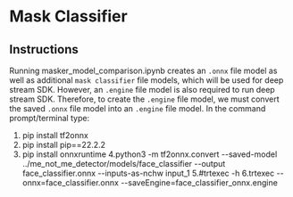 # Mask Classifier

## Instructions
Running masker_model_comparison.ipynb creates an `.onnx` file model as well as additional `mask classifier` file models, which will be used for deep stream SDK. However, an `.engine` file model is also required to run deep stream SDK. Therefore, to create the `.engine` file model, we must convert the saved `.onnx` file model into an `.engine` file model. In the command prompt/terminal type:
1. pip install tf2onnx
2. pip install pip==22.2.2
3. pip install onnxruntime
4.python3 -m tf2onnx.convert --saved-model ../me_not_me_detector/models/face_classifier --output face_classifier.onnx --inputs-as-nchw input_1
5.#trtexec -h
6.trtexec --onnx=face_classifier.onnx --saveEngine=face_classifier_onnx.engine
